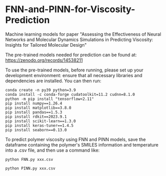 # FNN-and-PINN-for-Viscosity-Prediction
Machine learning models for paper "Assessing the Effectiveness of Neural Networks and Molecular Dynamics Simulations in Predicting Viscosity: Insights for Tailored Molecular Design"

The pre-trained models needed for prediction can be found at: https://zenodo.org/records/14538211

To use the pre-trained models, before running, please set up your development environment: ensure that all necessary libraries and dependencies are installed. You can then run:
```
conda create -n py39 python=3.9
conda install -c conda-forge cudatoolkit=11.2 cudnn=8.1.0
python -m pip install "tensorflow<2.11"
pip install numpy==1.26.4
pip install matplotlib==3.8.0
pip install pandas==1.5.3
pip install rdkit==2023.9.1
pip install scikit-learn==1.3.0
pip install keras-tuner==1.4.5
pip install seaborn==0.13.0
```

To predict polymer viscosity using FNN and PINN models, save the dataframe containing the polymer's SMILES information and temperature into a .csv file, and then use a command like:

```
python FNN.py xxx.csv
```

```
python PINN.py xxx.csv
```
